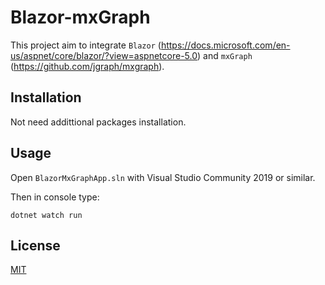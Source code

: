# Blazor-mxGraph

This project aim to integrate `Blazor` (https://docs.microsoft.com/en-us/aspnet/core/blazor/?view=aspnetcore-5.0) and `mxGraph` (https://github.com/jgraph/mxgraph). 

## Installation

Not need addittional packages installation.

## Usage

Open `BlazorMxGraphApp.sln` with Visual Studio Community 2019 or similar. 

Then in console type: 

```
dotnet watch run
```

## License
[MIT](https://choosealicense.com/licenses/mit/)
